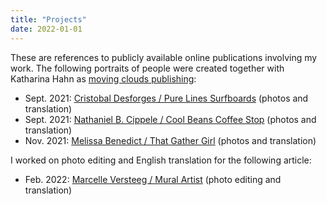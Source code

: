 ```yaml
---
title: "Projects"
date: 2022-01-01
---
```


These are references to publicly available online publications involving my work. The following portraits of people were created together with Katharina Hahn as [moving clouds publishing](https://en.kekoa.life/moving-clouds-publishing):

- Sept. 2021: [Cristobal Desforges / Pure Lines Surfboards](https://en.kekoa.life/cristobal-desforges) (photos and translation)
- Sept. 2021: [Nathaniel B. Cippele / Cool Beans Coffee Stop](https://en.kekoa.life/nathaniel-cippele) (photos and translation)
- Nov. 2021: [Melissa Benedict / That Gather Girl](https://en.kekoa.life/melissa-benedict) (photos and translation)

I worked on photo editing and English translation for the following article:

- Feb. 2022: [Marcelle Versteeg / Mural Artist](https://en.kekoa.life/marcelle-versteeg) (photo editing and translation)
